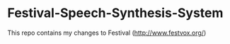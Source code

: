 # Festival-Speech-Synthesis-System
This repo contains my changes to Festival (http://www.festvox.org/)
